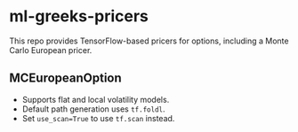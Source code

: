 # ml-greeks-pricers

This repo provides TensorFlow-based pricers for options, including a Monte Carlo European pricer.

## MCEuropeanOption
- Supports flat and local volatility models.
- Default path generation uses `tf.foldl`.
- Set `use_scan=True` to use `tf.scan` instead.
